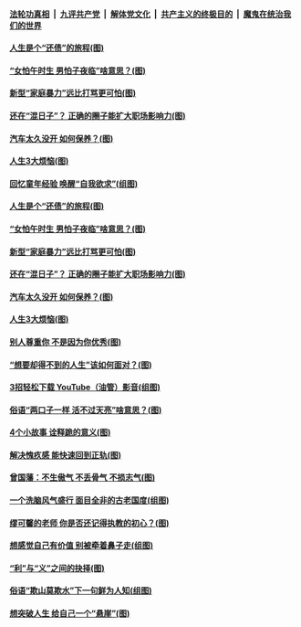 

####  [法轮功真相](../../../../basic/blob/master/README.md?t=06210602) &nbsp;|&nbsp; [九评共产党](../../../../9ping.md/blob/master/README.md?t=06210602) &nbsp;|&nbsp; [解体党文化](../../../../jtdwh.md/blob/master/README.md?t=06210602)  &nbsp;|&nbsp; [共产主义的终极目的](../../../../gczydzjmd.md/blob/master/README.md?t=06210602) &nbsp;|&nbsp; [魔鬼在统治我们的世界](../../../../mgztzwmdsj.md/blob/master/README.md?t=06210602) 

#### [人生是个“还债”的旅程(图)](../pages/p8/936768.md?t=06210602) 

#### [“女怕午时生 男怕子夜临”啥意思？(图)](../pages/p8/937081.md?t=06210602) 

#### [新型“家庭暴力”远比打骂更可怕(图)](../pages/p8/936230.md?t=06210602) 

#### [还在“混日子”？ 正确的圈子能扩大职场影响力(图)](../pages/p8/937049.md?t=06210602) 

#### [汽车太久没开 如何保养？(图)](../pages/p8/937035.md?t=06210602) 

#### [人生3大烦恼(图)](../pages/p8/936959.md?t=06210602) 

#### [回忆童年经验 唤醒“自我欲求”(组图)](../pages/p8/937082.md?t=06210602) 

#### [人生是个“还债”的旅程(图)](../pages/p8/936768.md?t=06210602) 

#### [“女怕午时生 男怕子夜临”啥意思？(图)](../pages/p8/937081.md?t=06210602) 

#### [新型“家庭暴力”远比打骂更可怕(图)](../pages/p8/936230.md?t=06210602) 

#### [还在“混日子”？ 正确的圈子能扩大职场影响力(图)](../pages/p8/937049.md?t=06210602) 

#### [汽车太久没开 如何保养？(图)](../pages/p8/937035.md?t=06210602) 

#### [人生3大烦恼(图)](../pages/p8/936959.md?t=06210602) 

#### [别人尊重你 不是因为你优秀(图)](../pages/p8/936253.md?t=06210602) 

#### [“想要却得不到的人生”该如何面对？(图)](../pages/p8/936933.md?t=06210602) 

#### [3招轻松下载 YouTube（油管）影音(组图)](../pages/p8/936922.md?t=06210602) 

#### [俗语“两口子一样 活不过天亮”啥意思？(图)](../pages/p8/936917.md?t=06210602) 

#### [4个小故事 诠释跪的意义(图)](../pages/p8/936353.md?t=06210602) 

#### [解决愧疚感 能快速回到正轨(图)](../pages/p8/936834.md?t=06210602) 

#### [曾国藩：不生傲气 不丢骨气 不损志气(图)](../pages/p8/936248.md?t=06210602) 

#### [一个洗脑风气盛行 面目全非的古老国度(组图)](../pages/p8/936759.md?t=06210602) 

#### [缪可馨的老师 你是否还记得执教的初心？(图)](../pages/p8/936737.md?t=06210602) 

#### [想感觉自己有价值 别被牵着鼻子走(组图)](../pages/p8/936721.md?t=06210602) 

#### [“利”与“义”之间的抉择(图)](../pages/p8/936246.md?t=06210602) 

#### [俗语“欺山莫欺水”下一句鲜为人知(组图)](../pages/p8/936659.md?t=06210602) 

#### [想突破人生 给自己一个“悬崖”(图)](../pages/p8/936658.md?t=06210602) 

